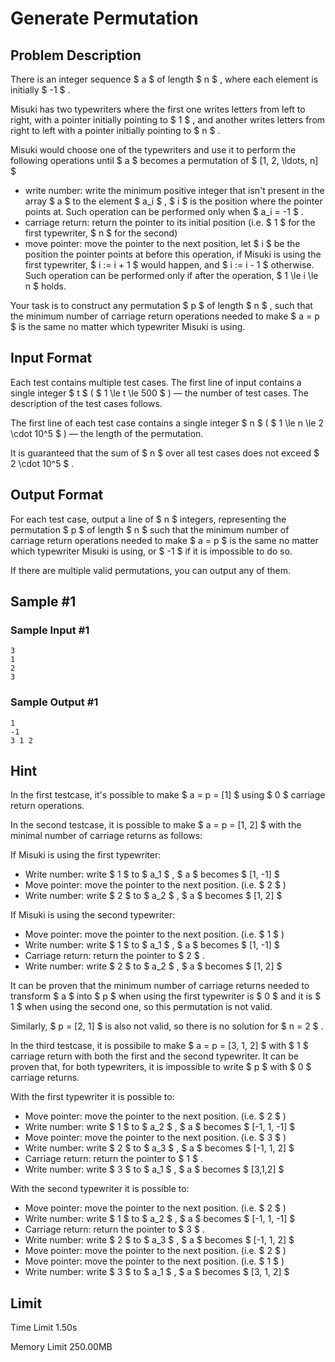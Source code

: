 # Generate Permutation

## Problem Description

There is an integer sequence $ a $ of length $ n $ , where each element is initially $ -1 $ .

Misuki has two typewriters where the first one writes letters from left to right, with a pointer initially pointing to $ 1 $ , and another writes letters from right to left with a pointer initially pointing to $ n $ .

Misuki would choose one of the typewriters and use it to perform the following operations until $ a $ becomes a permutation of $ [1, 2, \ldots, n] $

- write number: write the minimum positive integer that isn't present in the array $ a $ to the element $ a_i $ , $ i $ is the position where the pointer points at. Such operation can be performed only when $ a_i = -1 $ .
- carriage return: return the pointer to its initial position (i.e. $ 1 $ for the first typewriter, $ n $ for the second)
- move pointer: move the pointer to the next position, let $ i $ be the position the pointer points at before this operation, if Misuki is using the first typewriter, $ i := i + 1 $ would happen, and $ i := i - 1 $ otherwise. Such operation can be performed only if after the operation, $ 1 \le i \le n $ holds.

Your task is to construct any permutation $ p $ of length $ n $ , such that the minimum number of carriage return operations needed to make $ a = p $ is the same no matter which typewriter Misuki is using.

## Input Format

Each test contains multiple test cases. The first line of input contains a single integer $ t $ ( $ 1 \le t \le 500 $ ) — the number of test cases. The description of the test cases follows.

The first line of each test case contains a single integer $ n $ ( $ 1 \le n \le 2 \cdot 10^5 $ ) — the length of the permutation.

It is guaranteed that the sum of $ n $ over all test cases does not exceed $ 2 \cdot 10^5 $ .

## Output Format

For each test case, output a line of $ n $ integers, representing the permutation $ p $ of length $ n $ such that the minimum number of carriage return operations needed to make $ a = p $ is the same no matter which typewriter Misuki is using, or $ -1 $ if it is impossible to do so.

If there are multiple valid permutations, you can output any of them.

## Sample #1

### Sample Input #1

```
3
1
2
3
```

### Sample Output #1

```
1
-1
3 1 2
```

## Hint

In the first testcase, it's possible to make $ a = p = [1] $ using $ 0 $ carriage return operations.

In the second testcase, it is possible to make $ a = p = [1, 2] $ with the minimal number of carriage returns as follows:

If Misuki is using the first typewriter:

- Write number: write $ 1 $ to $ a_1 $ , $ a $ becomes $ [1, -1] $
- Move pointer: move the pointer to the next position. (i.e. $ 2 $ )
- Write number: write $ 2 $ to $ a_2 $ , $ a $ becomes $ [1, 2] $

If Misuki is using the second typewriter:

- Move pointer: move the pointer to the next position. (i.e. $ 1 $ )
- Write number: write $ 1 $ to $ a_1 $ , $ a $ becomes $ [1, -1] $
- Carriage return: return the pointer to $ 2 $ .
- Write number: write $ 2 $ to $ a_2 $ , $ a $ becomes $ [1, 2] $

It can be proven that the minimum number of carriage returns needed to transform $ a $ into $ p $ when using the first typewriter is $ 0 $ and it is $ 1 $ when using the second one, so this permutation is not valid.

Similarly, $ p = [2, 1] $ is also not valid, so there is no solution for $ n = 2 $ .

In the third testcase, it is possibile to make $ a = p = [3, 1, 2] $ with $ 1 $ carriage return with both the first and the second typewriter. It can be proven that, for both typewriters, it is impossible to write $ p $ with $ 0 $ carriage returns.

With the first typewriter it is possible to:

- Move pointer: move the pointer to the next position. (i.e. $ 2 $ )
- Write number: write $ 1 $ to $ a_2 $ , $ a $ becomes $ [-1, 1, -1] $
- Move pointer: move the pointer to the next position. (i.e. $ 3 $ )
- Write number: write $ 2 $ to $ a_3 $ , $ a $ becomes $ [-1, 1, 2] $
- Carriage return: return the pointer to $ 1 $ .
- Write number: write $ 3 $ to $ a_1 $ , $ a $ becomes $ [3,1,2] $

With the second typewriter it is possible to:

- Move pointer: move the pointer to the next position. (i.e. $ 2 $ )
- Write number: write $ 1 $ to $ a_2 $ , $ a $ becomes $ [-1, 1, -1] $
- Carriage return: return the pointer to $ 3 $ .
- Write number: write $ 2 $ to $ a_3 $ , $ a $ becomes $ [-1, 1, 2] $
- Move pointer: move the pointer to the next position. (i.e. $ 2 $ )
- Move pointer: move the pointer to the next position. (i.e. $ 1 $ )
- Write number: write $ 3 $ to $ a_1 $ , $ a $ becomes $ [3, 1, 2] $

## Limit



Time Limit
1.50s

Memory Limit
250.00MB
